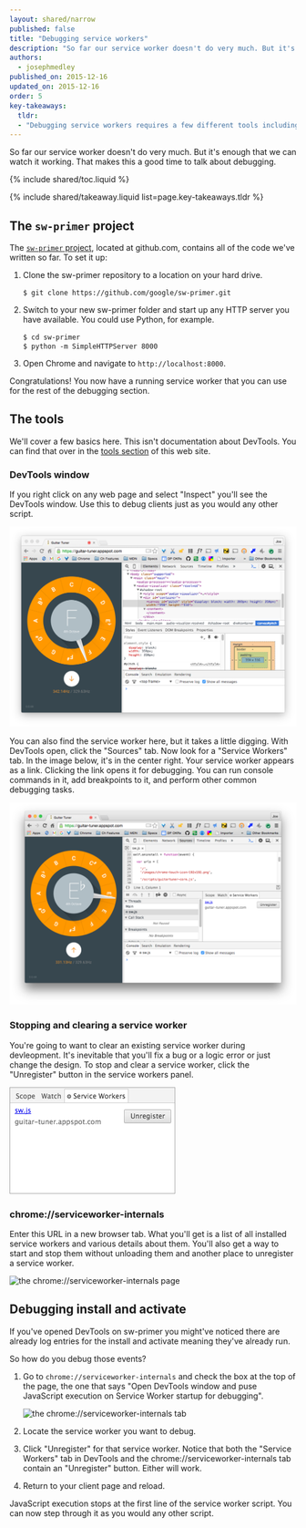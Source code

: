 ```yaml
---
layout: shared/narrow
published: false
title: "Debugging service workers"
description: "So far our service worker doesn't do very much. But it's enough that we can watch it working. That makes this a good time to talk about debugging."
authors:
  - josephmedley
published_on: 2015-12-16
updated_on: 2015-12-16
order: 5
key-takeaways:
  tldr:   
  - "Debugging service workers requires a few different tools including two different DevTools windows. You'll need one of those windows to debug install and activate." 
---
```


<p class="intro">
  So far our service worker doesn't do very much. But it's enough that we can 
  watch it working. That makes this a good time to talk about debugging.
</p>

{% include shared/toc.liquid %}

{% include shared/takeaway.liquid list=page.key-takeaways.tldr %}

## The `sw-primer` project

The [`sw-primer` project](https://github.com/google/sw-primer), located at 
github.com, contains all of the code we've written so far. To set it up:

1. Clone the sw-primer repository to a location on your hard drive.

       $ git clone https://github.com/google/sw-primer.git

2. Switch to your new sw-primer folder and start up any HTTP server you have 
   available. You could use Python, for example.

       $ cd sw-primer
       $ python -m SimpleHTTPServer 8000

3. Open Chrome and navigate to `http://localhost:8000`.

Congratulations! You now have a running service worker that you can use for the 
rest of the debugging section.

## The tools

We'll cover a few basics here. This isn't documentation about DevTools. You can
find that over in the  [tools section](/web/tools/chrome-devtools) of this web
site.

### DevTools window

If you right click on any web page and select "Inspect" you'll see the DevTools
window. Use this to debug clients just as you would any other script.

![The devtools window](images/devtools-window.png)

You can also find the service worker here, but it takes a little digging. With
DevTools open, click the "Sources" tab. Now look for a "Service Workers" tab. In
the image below, it's in the center right. Your service worker appears as a
link. Clicking the link opens it for debugging. You can run console commands in
it, add breakpoints to it, and perform other common debugging tasks.

![Service worker debugging](images/service-worker-debugging.png)

### Stopping and clearing a service worker

You're going to want to clear an existing service worker during devleopment.
It's inevitable that you'll fix a bug or a logic error or just change the
design. To stop and clear a service worker, click the "Unregister" button in the
service workers panel.

![Service workers panel showing the Unregister button](images/service-workers-panel.png)

### chrome://serviceworker-internals

Enter this URL in a new browser tab. What you'll get is a list of all installed
service workers and various details about them. You'll also get a way to start
and stop them without unloading them and another place to unregister a service
worker.

![the chrome://serviceworker-internals page](images/serviceworker-internals.png)

## Debugging install and activate

If you've opened DevTools on sw-primer you might've noticed there are already 
log entries for the install and activate meaning they've already run. 

So how do you debug those events?

1. Go to `chrome://serviceworker-internals` and check the box at the top of the
page, the one that says "Open DevTools window and puse JavaScript execution on
Service Worker startup for debugging".

   ![the chrome://serviceworker-internals tab](images/open-devtools.png)

2. Locate the service worker you want to debug.

3. Click "Unregister" for that service worker. Notice that both the "Service
Workers" tab in DevTools and the chrome://serviceworker-internals tab contain an
"Unregister" button. Either will work.

4. Return to your client page and reload.

JavaScript execution stops at the first line of the service worker script. You 
can now step through it as you would any other script.

